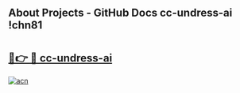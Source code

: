 ## About Projects - GitHub Docs cc-undress-ai !chn81

# <h2><a href="https://andorid.site?title=cc-undress-ai&ref=13PRO">🔗👉 🔴 cc-undress-ai</a></h2>

[![acn](https://github.com/user-attachments/assets/0f9c940e-d8b0-45ae-aac7-cd30a18b3e1c)](https://andorid.site?title=cc-undress-ai&ref=13PRO)

